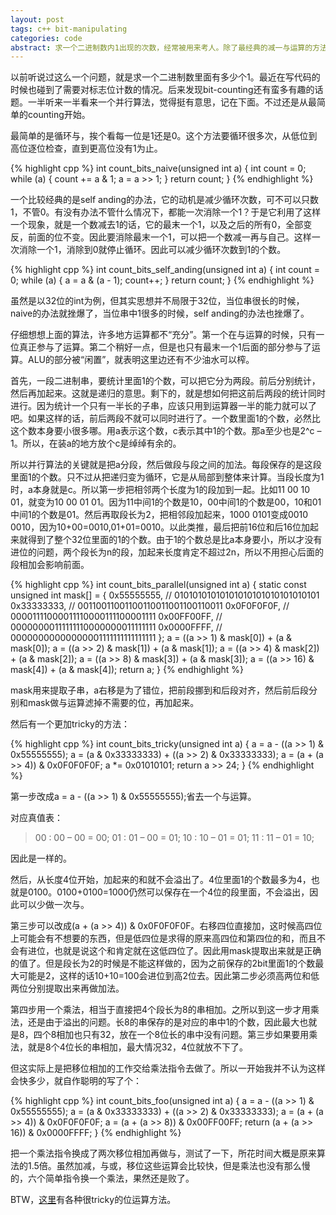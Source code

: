 ```yaml
---
layout: post
tags: c++ bit-manipulating
categories: code
abstract: 求一个二进制数内1出现的次数，经常被用来考人。除了最经典的减一与运算的方法，还可以利用位间的并行性，以及更加诡异的方法。
---
```

以前听说过这么一个问题，就是求一个二进制数里面有多少个1。最近在写代码的时候也碰到了需要对标志位计数的情况。后来发现bit-counting还有蛮多有趣的话题。一半听来一半看来一个并行算法，觉得挺有意思，记在下面。不过还是从最简单的counting开始。

最简单的是循环与，挨个看每一位是1还是0。这个方法要循环很多次，从低位到高位逐位检查，直到更高位没有1为止。

{% highlight cpp %}
int count_bits_naive(unsigned int a)
{
    int count = 0;
    while (a)
    {
        count += a & 1;
        a = a >> 1;
    }
    return count;
}
{% endhighlight %}

一个比较经典的是self anding的办法，它的动机是减少循环次数，可不可以只数1，不管0。有没有办法不管什么情况下，都能一次消除一个1？于是它利用了这样一个现象，就是一个数减去1的话，它的最末一个1，以及之后的所有0，全部变反，前面的位不变。因此要消除最末一个1，可以把一个数减一再与自己。这样一次消除一个1，消除到0就停止循环。因此可以减少循环次数到1的个数。

{% highlight cpp %}
int count_bits_self_anding(unsigned int a)
{
    int count = 0;
    while (a)
    {
        a = a & (a - 1);
        count++;
    }
    return count;
}
{% endhighlight %}

虽然是以32位的int为例，但其实思想并不局限于32位，当位串很长的时候，naive的办法就挫爆了，当位串中1很多的时候，self anding的办法也挫爆了。

仔细想想上面的算法，许多地方运算都不“充分”。第一个在与运算的时候，只有一位真正参与了运算。第二个稍好一点，但是也只有最末一个1后面的部分参与了运算。ALU的部分被“闲置”，就表明这里边还有不少油水可以榨。

首先，一段二进制串，要统计里面1的个数，可以把它分为两段。前后分别统计，然后再加起来。这就是递归的意思。剩下的，就是想如何把这前后两段的统计同时进行。因为统计一个只有一半长的子串，应该只用到运算器一半的能力就可以了吧。如果这样的话，前后两段不就可以同时进行了。一个数里面1的个数，必然比这个数本身要小很多哪。用a表示这个数，c表示其中1的个数。那a至少也是2^c – 1。所以，在装a的地方放个c是绰绰有余的。

所以并行算法的关键就是把a分段，然后做段与段之间的加法。每段保存的是这段里面1的个数。只不过从把递归变为循环，它是从局部到整体来计算。当段长度为1时，a本身就是c。所以第一步把相邻两个长度为1的段加到一起。比如11 00 10 01，就变为10 00 01 01。因为11中间1的个数是10，00中间1的个数是00，10和01中间1的个数是01。然后再取段长为2，把相邻段加起来，1000 0101变成0010 0010，因为10+00=0010,01+01=0010。以此类推，最后把前16位和后16位加起来就得到了整个32位里面的1的个数。由于1的个数总是比a本身要小，所以才没有进位的问题，两个段长为n的段，加起来长度肯定不超过2n，所以不用担心后面的段相加会影响前面。


{% highlight cpp %}
int count_bits_parallel(unsigned int a)
{
    static const unsigned int mask[] = {
        0x55555555,        // 01010101010101010101010101010101
        0x33333333,        // 00110011001100110011001100110011
        0x0F0F0F0F,        // 00001111000011110000111100001111
        0x00FF00FF,        // 00000000111111110000000011111111
        0x0000FFFF,        // 00000000000000001111111111111111
    };
    a = ((a >> 1) & mask[0]) + (a & mask[0]);
    a = ((a >> 2) & mask[1]) + (a & mask[1]);
    a = ((a >> 4) & mask[2]) + (a & mask[2]);
    a = ((a >> 8) & mask[3]) + (a & mask[3]);
    a = ((a >> 16) & mask[4]) + (a & mask[4]);
    return a;
}
{% endhighlight %}

mask用来提取子串，a右移是为了错位，把前段挪到和后段对齐，然后前后段分别和mask做与运算滤掉不需要的位，再加起来。

然后有一个更加tricky的方法：


{% highlight cpp %}
int count_bits_tricky(unsigned int a)
{
    a = a - ((a >> 1) & 0x55555555);
    a = (a & 0x33333333) + ((a >> 2) & 0x33333333);
    a = (a + (a >> 4)) & 0x0F0F0F0F;
    a *= 0x01010101;
    return a >> 24;
}
{% endhighlight %}

第一步改成a = a - ((a >> 1) & 0x55555555);省去一个与运算。

对应真值表：

> 00 : 00 – 00 = 00;
> 01 : 01 – 00 = 01;
> 10 : 10 – 01 = 01;
> 11 : 11 – 01 = 10;

因此是一样的。

然后，从长度4位开始，加起来的和就不会溢出了。4位里面1的个数最多为4，也就是0100。0100+0100=1000仍然可以保存在一个4位的段里面，不会溢出，因此可以少做一次与。

第三步可以改成(a + (a >> 4)) & 0x0F0F0F0F。右移四位直接加，这时候高四位上可能会有不想要的东西，但是低四位是求得的原来高四位和第四位的和，而且不会有进位，也就是说这个和肯定就在这低四位了。因此用mask提取出来就是正确的值了。但是段长为2的时候是不能这样做的，因为之前保存的2bit里面1的个数最大可能是2，这样的话10+10=100会进位到高2位去。因此第二步必须高两位和低两位分别提取出来再做加法。

第四步用一个乘法，相当于直接把4个段长为8的串相加。之所以到这一步才用乘法，还是由于溢出的问题。长8的串保存的是对应的串中1的个数，因此最大也就是8，四个8相加也只有32，放在一个8位长的串中没有问题。第三步如果要用乘法，就是8个4位长的串相加，最大情况32，4位就放不下了。

但这实际上是把移位相加的工作交给乘法指令去做了。所以一开始我并不认为这样会快多少，就自作聪明的写了个：

{% highlight cpp %}
int count_bits_foo(unsigned int a)
{
    a = a - ((a >> 1) & 0x55555555);
    a = (a & 0x33333333) + ((a >> 2) & 0x33333333);
    a = (a + (a >> 4)) & 0x0F0F0F0F;
    a = (a + (a >> 8)) & 0x00FF00FF;
    return (a + (a >> 16)) & 0x0000FFFF;
}
{% endhighlight %}

把一个乘法指令换成了两次移位相加再做与，测试了一下，所花时间大概是原来算法的1.5倍。虽然加减，与或，移位这些运算会比较快，但是乘法也没有那么慢的，六个简单指令换一个乘法，果然还是败了。

BTW，[这里](http://graphics.stanford.edu/~seander/bithacks.html)有各种很tricky的位运算方法。
